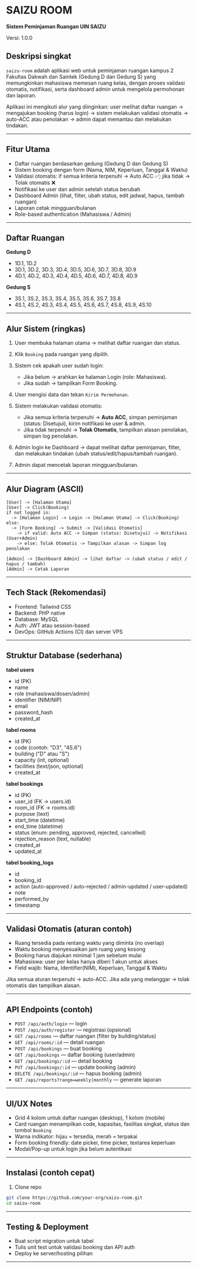 # SAIZU ROOM

**Sistem Peminjaman Ruangan UIN SAIZU**

Versi: 1.0.0

## Deskripsi singkat

`saizu-room` adalah aplikasi web untuk peminjaman ruangan kampus 2 Fakultas Dakwah dan Saintek (Gedung D dan Gedung S) yang memungkinkan mahasiswa memesan ruang kelas, dengan proses validasi otomatis, notifikasi, serta dashboard admin untuk mengelola permohonan dan laporan.

Aplikasi ini mengikuti alur yang diinginkan: user melihat daftar ruangan → mengajukan booking (harus login) → sistem melakukan validasi otomatis → auto-ACC atau penolakan → admin dapat memantau dan melakukan tindakan.

---

## Fitur Utama

* Daftar ruangan berdasarkan gedung (Gedung D dan Gedung S)
* Sistem booking dengan form (Nama, NIM, Keperluan, Tanggal & Waktu)
* Validasi otomatis: if semua kriteria terpenuhi → Auto ACC ✅; jika tidak → Tolak otomatis ❌
* Notifikasi ke user dan admin setelah status berubah
* Dashboard Admin (lihat, filter, ubah status, edit jadwal, hapus, tambah ruangan)
* Laporan cetak mingguan/bulanan
* Role-based authentication (Mahasiswa / Admin)

---

## Daftar Ruangan

**Gedung D**

* 1D.1, 1D.2
* 3D.1, 3D.2, 3D.3, 3D.4, 3D.5, 3D.6, 3D.7, 3D.8, 3D.9
* 4D.1, 4D.2, 4D.3, 4D.4, 4D.5, 4D.6, 4D.7, 4D.8, 4D.9

**Gedung S**

* 3S.1, 3S.2, 3S.3, 3S.4, 3S.5, 3S.6, 3S.7, 3S.8
* 4S.1, 4S.2, 4S.3, 4S.4, 4S.5, 4S.6, 4S.7, 4S.8, 4S.9, 4S.10

---

## Alur Sistem (ringkas)

1. User membuka halaman utama → melihat daftar ruangan dan status.
2. Klik `Booking` pada ruangan yang dipilih.
3. Sistem cek apakah user sudah login:

   * Jika belum → arahkan ke halaman Login (role: Mahasiswa).
   * Jika sudah → tampilkan Form Booking.
4. User mengisi data dan tekan `Kirim Permohonan`.
5. Sistem melakukan validasi otomatis:

   * Jika semua kriteria terpenuhi → **Auto ACC**, simpan peminjaman (status: Disetujui), kirim notifikasi ke user & admin.
   * Jika tidak terpenuhi → **Tolak Otomatis**, tampilkan alasan penolakan, simpan log penolakan.
6. Admin login ke Dashboard → dapat melihat daftar peminjaman, filter, dan melakukan tindakan (ubah status/edit/hapus/tambah ruangan).
7. Admin dapat mencetak laporan mingguan/bulanan.

---

## Alur Diagram (ASCII)

```
[User] -> [Halaman Utama]
[User] -> Click(Booking)
if not logged in:
  -> [Halaman Login] -> Login -> [Halaman Utama] -> Click(Booking)
else:
  -> [Form Booking] -> Submit -> [Validasi Otomatis]
    -> if valid: Auto ACC -> Simpan (status: Disetujui) -> Notifikasi (User+Admin)
    -> else: Tolak Otomatis -> Tampilkan alasan -> Simpan log penolakan

[Admin] -> [Dashboard Admin] -> lihat daftar -> (ubah status / edit / hapus / tambah)
[Admin] -> Cetak Laporan
```

---

## Tech Stack (Rekomendasi)

* Frontend: Tailwind CSS
* Backend: PHP native
* Database: MySQL
* Auth: JWT atau session-based
* DevOps: GitHub Actions (CI) dan server VPS

---

## Struktur Database (sederhana)

**tabel users**

* id (PK)
* name
* role (mahasiswa/dosen/admin)
* identifier (NIM/NIP)
* email
* password_hash
* created_at

**tabel rooms**

* id (PK)
* code (contoh: "D3", "4S.6")
* building ("D" atau "S")
* capacity (int, optional)
* facilities (text/json, optional)
* created_at

**tabel bookings**

* id (PK)
* user_id (FK -> users.id)
* room_id (FK -> rooms.id)
* purpose (text)
* start_time (datetime)
* end_time (datetime)
* status (enum: pending, approved, rejected, cancelled)
* rejection_reason (text, nullable)
* created_at
* updated_at

**tabel booking_logs**

* id
* booking_id
* action (auto-approved / auto-rejected / admin-updated / user-updated)
* note
* performed_by
* timestamp

---

## Validasi Otomatis (aturan contoh)

* Ruang tersedia pada rentang waktu yang diminta (no overlap)
* Waktu booking menyesuaikan jam ruang yang kosong
* Booking harus diajukan minimal 1 jam sebelum mulai
* Mahasiswa: user per kelas hanya diberi 1 akun untuk akses
* Field wajib: Nama, Identifier(NIM), Keperluan, Tanggal & Waktu

Jika semua aturan terpenuhi → auto-ACC.
Jika ada yang melanggar → tolak otomatis dan tampilkan alasan.

---

## API Endpoints (contoh)

* `POST /api/auth/login` — login
* `POST /api/auth/register` — registrasi (opsional)
* `GET /api/rooms` — daftar ruangan (filter by building/status)
* `GET /api/rooms/:id` — detail ruangan
* `POST /api/bookings` — buat booking
* `GET /api/bookings` — daftar booking (user/admin)
* `GET /api/bookings/:id` — detail booking
* `PUT /api/bookings/:id` — update booking (admin)
* `DELETE /api/bookings/:id` — hapus booking (admin)
* `GET /api/reports?range=weekly|monthly` — generate laporan

---

## UI/UX Notes

* Grid 4 kolom untuk daftar ruangan (desktop), 1 kolom (mobile)
* Card ruangan menampilkan code, kapasitas, fasilitas singkat, status dan tombol `Booking`
* Warna indikator: hijau = tersedia, merah = terpakai
* Form booking friendly: date picker, time picker, textarea keperluan
* Modal/Pop-up untuk login jika belum autentikasi

---

## Instalasi (contoh cepat)

1. Clone repo

```bash
git clone https://github.com/your-org/saizu-room.git
cd saizu-room
```

---

## Testing & Deployment

* Buat script migration untuk tabel
* Tulis unit test untuk validasi booking dan API auth
* Deploy ke server/hosting pilihan

---


